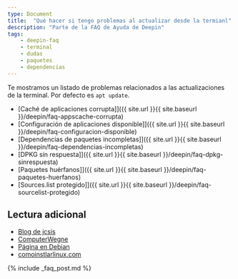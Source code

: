 ```yaml
---
type: Document
title:  "Qué hacer si tengo problemas al actualizar desde la termianl"
description: "Parte de la FAQ de Ayuda de Deepin"
tags:
    - deepin-faq
    - terminal
    - dudas
    - paquetes
    - dependencias
---
```


Te mostramos un listado de problemas relacionados a las actualizaciones de la terminal. Por defecto es `apt update`.

* [Caché de aplicaciones corrupta]]({{ site.url }}{{ site.baseurl }}/deepin/faq-appscache-corrupta)
* [Configuración de aplicaciones disponible]]({{ site.url }}{{ site.baseurl }}/deepin/faq-configuracion-disponible)
* [Dependencias de paquetes incompletas]]({{ site.url }}{{ site.baseurl }}/deepin/faq-dependencias-incompletas)
* [DPKG sin respuesta]]({{ site.url }}{{ site.baseurl }}/deepin/faq-dpkg-sinrespuesta)
* [Paquetes huérfanos]]({{ site.url }}{{ site.baseurl }}/deepin/faq-paquetes-huerfanos)
* [Sources.list protegido]]({{ site.url }}{{ site.baseurl }}/deepin/faq-sourcelist-protegido)

## Lectura adicional
* [Blog de jcsis](https://jcsis.wordpress.com/2016/04/28/solucionar-el-problemas-de-dependencias-en-ubuntu-o-debian/)
* [ComputerWegne](https://computernewage.com/2015/02/22/como-instalar-aplicaciones-en-ubuntu-desde-la-terminal-con-apt-apt-get-y-aptitude/)
* [Página en Debian](https://www.debian.org/doc/manuals/aptitude/ch01s02.es.html)
* [comoinstlarlinux.com](https://www.comoinstalarlinux.com/como-solucionar-problemas-al-instalar-o-actualizar-paquetes-en-ubuntu-o-linux-mint/)

{% include _faq_post.md %}
